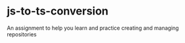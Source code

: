 # js-to-ts-conversion
An assignment to help you learn and practice creating and managing repositories
